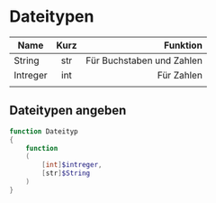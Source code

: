 # Dateitypen

| Name        | Kurz           | Funktion  |
| ------------- |:-------------:| -----:|
| String        | str    | Für Buchstaben und Zahlen |
| Intreger     | int      |   Für Zahlen |
|            |               |     |


## Dateitypen angeben

```ps1
function Dateityp
{
    function
    (
        [int]$intreger,
        [str]$String
    )
}
```